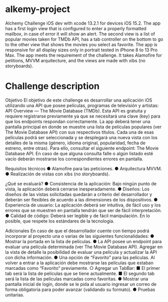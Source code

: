 # alkemy-project
Alchemy Challenge iOS dev with xcode 13.2.1 for devices iOS 15.2. 
The app has a first login view that is configured to enter a properly formatted mailbox, in case of error it will show an alert. The second view is a list of popular movies taken for TMDb API, has a tab controller on the bottom to go to the other view that shows the movies you select as favorite. The app is responsive for all display sizes only in portrait tested in iPhone 8 to 13 Pro Max. 
The app meets the requirement of the challenge. It takes Alamofire for petitions, MVVM arquitecture, and the views are made with xibs (no storyboards).

# Challenge description
Objetivo
El objetivo de este challenge es desarrollar una aplicación iOS utilizando una API que posee películas, programas de televisión y artistas: API Overview — The Movie Database (TMDb). Esta API es gratuita y requiere registrarse previamente ya que se necesitará una clave (key) para que los endpoints respondan correctamente.
La app deberá tener una pantalla principal en donde se muestre una lista de películas populares (ver The Movie Database API) con sus respectivos títulos.
Cada una de esas películas podrá ser seleccionada y se desplegará una nueva vista con los detalles de la misma (género, idioma original, popularidad, fecha de estreno, entre otras). Para ello, consultar el siguiente endpoint: The Movie Database API.
En caso de que alguna consulta falle o algún listado esté vacío deberán mostrarse los correspondientes errores en pantalla.

Requisitos técnicos
  ● Alamofire para las peticiones.
  ● Arquitectura MVVM.
  ● Realización de vistas con xibs (no storyboards).

¿Qué se evaluará?
  ● Consistencia de la aplicación: Bajo ningún punto de vista, la aplicación deberá cerrarse inesperadamente.
  ● Diseños: Los diseños de las vistas solicitadas quedarán a criterio del desarrollador y deberán ser flexibles de acuerdo a las dimensiones de los dispositivos.
  ● Experiencia de usuario: La aplicación deberá ser intuitiva, de fácil uso y los errores que se muestren en pantalla tendrán que ser de fácil interpretación.
  ● Calidad de código: Deberá ser legible y de fácil manipulación. En lo posible,
  que respete los estándares de la tecnología.

Adicionales
En caso de que el desarrollador cuente con tiempo podrá incorporar al proyecto una o varias de las siguientes funcionalidades:
  ● Mostrar la portada en la lista de películas.
  ● La API posee un endpoint para evaluar una película determinada (ver The
  Movie Database API). Agregar en la vista de detalle la posibilidad de evaluar
  una película y actualizar la API con dicha información.
  ● Una opción de “Favorito” para las películas. Al volver a entrar a la aplicación
  debe mostrarse las películas que estaban marcadas como “Favorito” previamente.
    ○ Agregar un TabBar:
      ■ El primer tab será la lista de películas que se tiene actualmente.
      ■ El segundo tab será la lista de las películas marcadas como favoritas.
  ● Mostrar una pantalla inicial de login, donde se le pida al usuario ingresar un
  correo de forma obligatoria para poder avanzar (validando su formato).
  ● Pruebas unitarias.
